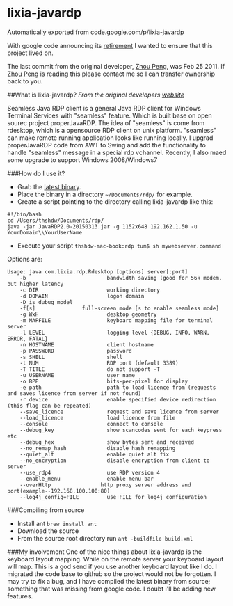 # lixia-javardp
Automatically exported from code.google.com/p/lixia-javardp

With google code announcing its [retirement](http://google-opensource.blogspot.com/2015/03/farewell-to-google-code.html) I wanted to ensure that this project lived on.

The last commit from the original developer, [Zhou Peng](mailto:zhoupeng.hust@gmail.com), was Feb 25 2011. If [Zhou Peng](mailto:zhoupeng.hust@gmail.com) is reading this please contact me so I can transfer ownership back to you. 

##What is lixia-javardp?
_From the original developers [website](http://zhoupengylx.appspot.com)_

Seamless Java RDP client is a general Java RDP client for Windows Terminal Services with "seamless" feature. Which is built base on open sourec project properJavaRDP. The idea of "seamless" is come from rdesktop, which is a opensource RDP client on unix platform. "seamless" can make remote running application looks like running locally. I upgrad properJavaRDP code from AWT to Swing and add the functionality to handle "seamless" message in a special rdp vchannel. Recently, I also maed some upgrade to support Windows 2008/Windows7


###How do I use it?
* Grab the [latest binary](https://github.com/thshdw/lixia-javardp/releases).
* Place the binary in a directory ```~/Documents/rdp/``` for example.
* Create a script pointing to the directory calling lixia-javardp like this:
```
#!/bin/bash
cd /Users/thshdw/Documents/rdp/
java -jar JavaRDP2.0-20150313.jar -g 1152x648 192.162.1.50 -u YourDomain\\YourUserName
```
* Execute your script ```thshdw-mac-book:rdp tum$ sh mywebserver.command```

Options are:
```
Usage: java com.lixia.rdp.Rdesktop [options] server[:port]
	-b 							bandwidth saving (good for 56k modem, but higher latency
	-c DIR						working directory
	-d DOMAIN					logon domain
	-D is dubug model
	-f[s]				full-screen mode [s to enable seamless mode]
	-g WxH						desktop geometry
	-m MAPFILE					keyboard mapping file for terminal server
	-l LEVEL					logging level {DEBUG, INFO, WARN, ERROR, FATAL}
	-n HOSTNAME					client hostname
	-p PASSWORD					password
	-s SHELL					shell
	-t NUM						RDP port (default 3389)
	-T TITLE					do not support -T
	-u USERNAME					user name
	-o BPP						bits-per-pixel for display
    -e path                     path to load licence from (requests and saves licence from server if not found)
	-r device 					enable specified device redirection (this flag can be repeated)
    --save_licence              request and save licence from server
    --load_licence              load licence from file
    --console                   connect to console
	--debug_key 				show scancodes sent for each keypress etc
	--debug_hex 				show bytes sent and received
	--no_remap_hash 			disable hash remapping
	--quiet_alt 				enable quiet alt fix
	--no_encryption				disable encryption from client to server
	--use_rdp4					use RDP version 4
    --enable_menu               enable menu bar
    --overHttp                http proxy server address and port(example--192.168.100.100:80)
	--log4j_config=FILE			use FILE for log4j configuration
```

###Compiling from source
* Install ant ```brew install ant```
* Download the source 
* From the source root directory run ```ant -buildfile build.xml```

###My involvement 
One of the nice things about lixia-javardp is the keyboard layout mapping. While on the remote server your keyboard layout will map. This is a god send if you use another keyboard layout like I do. I migrated the code base to github so the project would not be forgotten. I may try to fix a bug, and I have compiled the latest binary from source; something that was missing from google code. I doubt i'll be adding new features.
